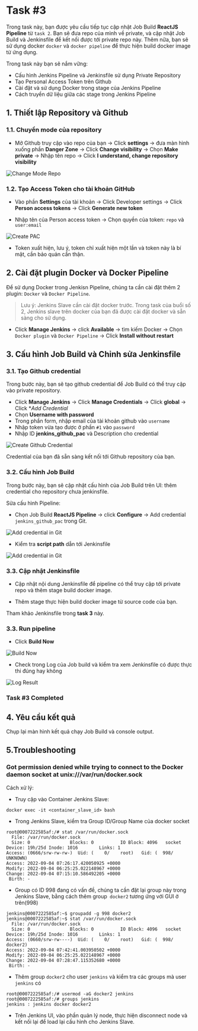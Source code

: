 # Task #3  

Trong task này, bạn được yêu cầu tiếp tục cập nhật Job Build **ReactJS Pipeline** từ `task 2`. Bạn sẽ đưa repo của mình về private, và cập nhật Job Build và Jenkinsfile để kết nối được tới private repo này. Thêm nữa, bạn sẽ sử dụng docker `docker` và `docker pipeline` để thực hiện build docker image từ ứng dụng.

Trong task này bạn sẽ nắm vững:
- Cấu hình Jenkins Pipeline và Jenkinsfile sử dụng Private Repository
- Tạo Personal Access Token trên Github
- Cài đặt và sử dụng Docker trong stage của Jenkins Pipeline
- Cách truyền dữ liệu giữa các stage trong Jenkins Pipeline
      
## 1. Thiết lập Repository và Github

### 1.1. Chuyển mode của repository

- Mở Github truy cập vào repo của bạn -> Click **settings** -> đưa màn hình xuống phần **Danger Zone** -> Click **Change visibility** -> Chọn **Make private** -> Nhập tên repo -> Click **I understand, change repository visibility**

![Change Mode Repo](../images/change_mode_repository.png)  

### 1.2. Tạo Access Token cho tài khoản GitHub

- Vào phần **Settings** của tài khoản -> Click Developer settings -> Click **Person access tokens** -> Click **Generate new token**

- Nhập tên của Person access token -> Chọn quyền của token: `repo` và `user:email`

![Create PAC](../images/create_access_token.png)  

- Token xuất hiện, lưu ý, token chỉ xuất hiện một lần và token này là bí mật, cần bảo quản cẩn thận.

## 2. Cài đặt plugin Docker và Docker Pipeline

Để sử dụng Docker trong Jenkisn Pipeline, chúng ta cần cài đặt thêm 2 plugin: `Docker` và `Docker Pipeline`.

> Lưu ý: Jenkins Slave cần cài đặt docker trước. Trong task của buổi số 2, Jenkins slave trên docker của bạn đã được cài đặt docker và sẵn sàng cho sử dụng.

- Click **Manage Jenkins** -> click **Available** -> tìm kiếm Docker -> Chọn `Docker plugin` và `Docker Pipeline` -> Click **Install without restart**

## 3. Cấu hình Job Build và Chỉnh sửa Jenkinsfile

### 3.1. Tạo Github credential

Trong bước này, bạn sẽ tạo github credential để Job Build có thể truy cập vào private repository.

- Click **Manage Jenkins** -> Click **Manage Credentials** -> Click **global** -> Click **Add Credential*
- Chọn **Username with password**
- Trong phần form, nhập email của tài khoản github vào `username`
- Nhập token vừa tạo được ở phần `#1` vào `password` 
- Nhập ID **jenkins_github_pac** và Description cho credential

![Create Github Credential](../images/pipeline_jenkins_github_cred.png)

Credential của bạn đã sẵn sàng kết nối tới Github repository của bạn.

### 3.2. Cấu hình Job Build

Trong bước này, bạn sẽ cập nhật cấu hình của Job Build trên UI: thêm credential cho repository chưa jenkinsfile.

Sửa cấu hình Pipeline:

- Chọn Job Build **ReactJS Pipeline** -> click **Configure** -> Add credential `jenkins_github_pac` trong Git.

![Add credential in Git](../images/pipeline_jenkinsfile_2.png)

- Kiểm tra **script path** dẫn tới Jenkinsfile

![Add credential in Git](../images/pipeline_script_path_33.png)

### 3.3. Cập nhật Jenkinsfile

- Cập nhật nội dung Jenkinsfile để pipeline có thể truy cập tới private repo và thêm stage build docker image.

- Thêm stage thực hiện build docker image từ source code của bạn.

Tham khảo Jenkinsfile trong **task 3** này.

### 3.3.  Run pipeline  
- Click **Build Now**  

![Build Now](../images/pipeline_result_33.png)

- Check trong Log của Job build và kiểm tra xem Jenkinsfile có được thực thi đúng hay không

![Log Result](../images/pipeline_output_33.png)

### Task #3 Completed

## 4. Yêu cầu kết quả

Chụp lại màn hình kết quả chạy Job Build và console output.

## 5.Troubleshooting

### Got permission denied while trying to connect to the Docker daemon socket at unix:///var/run/docker.sock

Cách xử lý:
- Truy cập vào Container Jenkins Slave:
```/bin/bash
docker exec -it <container_slave_id> bash
```
- Trong Jenkins Slave, kiểm tra Group ID/Group Name của docker socket
```
root@0007222585af:/# stat /var/run/docker.sock
  File: /var/run/docker.sock
  Size: 0               Blocks: 0          IO Block: 4096   socket
Device: 19h/25d Inode: 1016        Links: 1
Access: (0666/srw-rw-rw-)  Uid: (    0/    root)   Gid: (  998/ UNKNOWN)
Access: 2022-09-04 07:26:17.420050925 +0000
Modify: 2022-09-04 06:25:25.022148967 +0000
Change: 2022-09-04 07:15:10.586492205 +0000
 Birth: -
```
- Group có ID 998 đang có vấn đề, chúng ta cần đặt lại group này trong Jenkins Slave, bằng cách thêm group` docker2` tương ứng với GUI ở trên(998)
```
jenkins@0007222585af:~$ groupadd -g 998 docker2
jenkins@0007222585af:~$ stat /var/run/docker.sock
  File: /var/run/docker.sock
  Size: 0               Blocks: 0          IO Block: 4096   socket
Device: 19h/25d Inode: 1016        Links: 1
Access: (0660/srw-rw----)  Uid: (    0/    root)   Gid: (  998/ docker2)
Access: 2022-09-04 07:42:41.003950502 +0000
Modify: 2022-09-04 06:25:25.022148967 +0000
Change: 2022-09-04 07:28:47.115352680 +0000
 Birth: -
```
- Thêm group `docker2` cho user `jenkins` và kiểm tra các groups mà user `jenkins` có
```/bin/bash
root@0007222585af:/# usermod -aG docker2 jenkins
root@0007222585af:/# groups jenkins
jenkins : jenkins docker docker2
```
- Trên Jenkins UI, vào phần quản lý node, thực hiện disconnect node và kết nối lại để load lại cấu hình cho Jenkins Slave.
